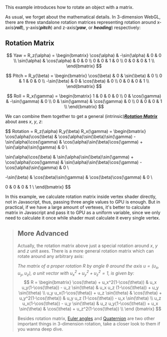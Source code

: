 This example introduces how to rotate an object with a matrix.

As usual, we forget about the mathematical details. In 3-dimension WebGL, there are three standalone rotation matrices representing rotation around x-axis(**_roll_**), y-axis(**_pitch_**) and z-axis(**_yaw_**, or **_heading_**) respectively:

## Rotation Matrix

$$
Yaw = R_z(\alpha) =
\begin{bmatrix}
\cos(\alpha) & -\sin(\alpha) & 0 & 0 \\
\sin(\alpha) & \cos(\alpha) & 0 & 0 \\
0 & 0 & 1 & 0 \\
0 & 0 & 0 & 1  \\
\end{bmatrix}
$$

$$
Pitch = R_y(\beta) =
\begin{bmatrix}
\cos(\beta) & 0 & \sin(\beta) & 0 \\
0 & 1 & 0 & 0 \\
-\sin(\beta) & 0 & \cos(\beta) & 0 \\
0 & 0 & 0 & 1  \\
\end{bmatrix}
$$

$$
Roll = R_x(\gamma) =
\begin{bmatrix}
1 & 0 & 0 & 0 \\
0 & \cos(\gamma) & -\sin(\gamma) & 0 \\
0 & \sin(\gamma) & \cos(\gamma) & 0 \\
0 & 0 & 0 & 1  \\
\end{bmatrix}
$$

We can combine them together to get a general (intrinsic)[**_Rotation Matrix_**](https://en.wikipedia.org/wiki/Rotation_matrix) about axes $x$, $y$, $z$:

$$
Rotation = R_z(\alpha) R_y(\beta) R_x(\gamma) =
\begin{bmatrix}
\cos(\alpha)\cos(\beta) & \cos(\alpha)\sin(\beta)\sin(\gamma) - \sin(\alpha)\cos(\gamma) & \cos(\alpha)\sin(\beta)\cos(\gamma) + \sin(\alpha)\sin(\gamma) & 0 \\

\sin(\alpha)\cos(\beta) & \sin(\alpha)\sin(\beta)\sin(\gamma) + \cos(\alpha)\cos(\gamma) & \sin(\alpha)\sin(\beta)\cos(\gamma) - \cos(\alpha)\sin(\gamma) & 0 \\

-\sin(\beta) & \cos(\beta)\sin(\gamma) & \cos(\beta)\cos(\gamma) & 0 \\

0 & 0 & 0 & 1  \\
\end{bmatrix}
$$

In this example, we calculate rotation matrix inside vertex shader directly, not in Javascript, thus, passing three angle values to GPU is enough. But in practical, if we have a large amount of vertexes, it's better to calculate matrix in Javascript and pass it to GPU as a uniform variable, since we only need to calculate it once while shader must calculate it every single vertex.

> ## More Advanced
> Actually, the rotation matrix above just a special rotation around $x$, $y$ and $z$ unit axes. There is a more general rotation matrix which can rotate around any arbitrary axis:
>
> _The matrix of a proper rotation $R$ by angle $\theta$ around the axis $u=(u_x, u_y, u_z)$, a unit vector with $u_x^2 + u_y^2 + u_z^2 = 1$, is given by:_
> $$
> R = 
> \begin{bmatrix}
> \cos(\theta) + u_x^2(1-\cos(\theta)) & u_x u_y(1-\cos(\theta)) - u_z \sin(\theta) & u_x u_z (1-\cos(\theta)) + u_y \sin(\theta) \\
> u_y u_x(1-\cos(\theta)) + u_z \sin(\theta) & \cos(\theta) + u_y^2(1-\cos(\theta)) & u_y u_z (1-\cos(\theta)) - u_x \sin(\theta) \\
> u_z u_x(1-\cos(\theta)) - u_y \sin(\theta) & u_z u_y(1-\cos(\theta)) + u_x \sin(\theta) & \cos(\theta) + u_z^2(1-\cos(\theta)) \\
> \end {bmatrix}
> $$
>
> Besides rotation matrix, [Euler angles](https://en.wikipedia.org/wiki/Euler_angles) and [Quaternion](https://en.wikipedia.org/wiki/Quaternion) are two other important things in 3-dimension rotation, take a closer look to them if you wanna deep dive.

